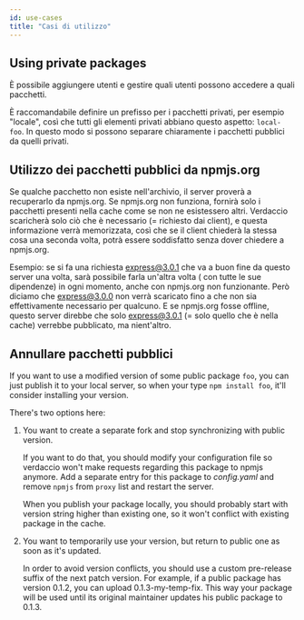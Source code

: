 ```yaml
---
id: use-cases
title: "Casi di utilizzo"
---
```

## Using private packages

È possibile aggiungere utenti e gestire quali utenti possono accedere a quali pacchetti.

È raccomandabile definire un prefisso per i pacchetti privati, per esempio "locale", così che tutti gli elementi privati abbiano questo aspetto: `local-foo`. In questo modo si possono separare chiaramente i pacchetti pubblici da quelli privati.

## Utilizzo dei pacchetti pubblici da npmjs.org

Se qualche pacchetto non esiste nell'archivio, il server proverà a recuperarlo da npmjs.org. Se npmjs.org non funziona, fornirà solo i pacchetti presenti nella cache come se non ne esistessero altri. Verdaccio scaricherà solo ciò che è necessario (= richiesto dai client), e questa informazione verrà memorizzata, così che se il client chiederà la stessa cosa una seconda volta, potrà essere soddisfatto senza dover chiedere a npmjs.org.

Esempio: se si fa una richiesta express@3.0.1 che va a buon fine da questo server una volta, sarà possibile farla un'altra volta ( con tutte le sue dipendenze) in ogni momento, anche con npmjs.org non funzionante. Però diciamo che express@3.0.0 non verrà scaricato fino a che non sia effettivamente necessario per qualcuno. E se npmjs.org fosse offline, questo server direbbe che solo express@3.0.1 (= solo quello che è nella cache) verrebbe pubblicato, ma nient'altro.

## Annullare pacchetti pubblici

If you want to use a modified version of some public package `foo`, you can just publish it to your local server, so when your type `npm install foo`, it'll consider installing your version.

There's two options here:

1. You want to create a separate fork and stop synchronizing with public version.
    
    If you want to do that, you should modify your configuration file so verdaccio won't make requests regarding this package to npmjs anymore. Add a separate entry for this package to *config.yaml* and remove `npmjs` from `proxy` list and restart the server.
    
    When you publish your package locally, you should probably start with version string higher than existing one, so it won't conflict with existing package in the cache.

2. You want to temporarily use your version, but return to public one as soon as it's updated.
    
    In order to avoid version conflicts, you should use a custom pre-release suffix of the next patch version. For example, if a public package has version 0.1.2, you can upload 0.1.3-my-temp-fix. This way your package will be used until its original maintainer updates his public package to 0.1.3.
